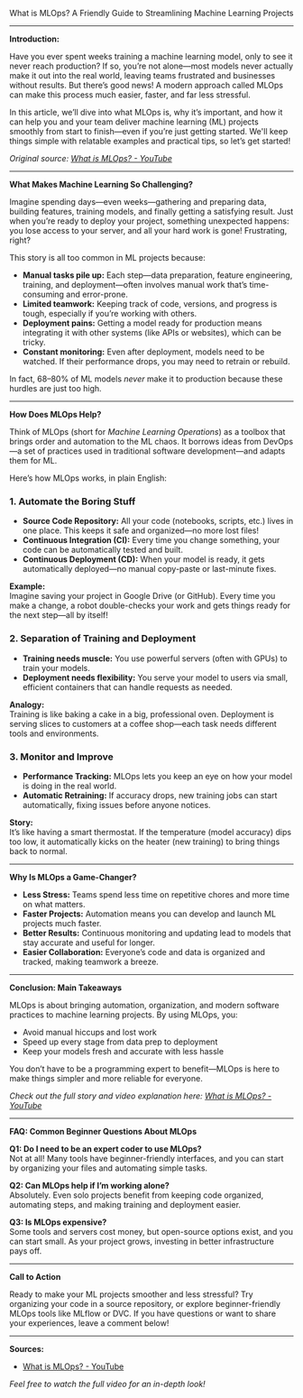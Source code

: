 What is MLOps? A Friendly Guide to Streamlining Machine Learning Projects

---

**Introduction:**

Have you ever spent weeks training a machine learning model, only to see it never reach production? If so, you’re not alone—most models never actually make it out into the real world, leaving teams frustrated and businesses without results. But there’s good news! A modern approach called MLOps can make this process much easier, faster, and far less stressful.

In this article, we’ll dive into what MLOps is, why it’s important, and how it can help you and your team deliver machine learning (ML) projects smoothly from start to finish—even if you’re just getting started. We'll keep things simple with relatable examples and practical tips, so let’s get started!

*Original source: [What is MLOps? - YouTube](https://www.youtube.com/watch?v=OejCJL2EC3k)*

---

**What Makes Machine Learning So Challenging?**

Imagine spending days—even weeks—gathering and preparing data, building features, training models, and finally getting a satisfying result. Just when you’re ready to deploy your project, something unexpected happens: you lose access to your server, and all your hard work is gone! Frustrating, right?

This story is all too common in ML projects because:

- **Manual tasks pile up:** Each step—data preparation, feature engineering, training, and deployment—often involves manual work that’s time-consuming and error-prone.
- **Limited teamwork:** Keeping track of code, versions, and progress is tough, especially if you’re working with others.
- **Deployment pains:** Getting a model ready for production means integrating it with other systems (like APIs or websites), which can be tricky.
- **Constant monitoring:** Even after deployment, models need to be watched. If their performance drops, you may need to retrain or rebuild.

In fact, 68–80% of ML models *never* make it to production because these hurdles are just too high.

---

**How Does MLOps Help?**

Think of MLOps (short for *Machine Learning Operations*) as a toolbox that brings order and automation to the ML chaos. It borrows ideas from DevOps—a set of practices used in traditional software development—and adapts them for ML.

Here’s how MLOps works, in plain English:

### 1. **Automate the Boring Stuff**

- **Source Code Repository:** All your code (notebooks, scripts, etc.) lives in one place. This keeps it safe and organized—no more lost files!
- **Continuous Integration (CI):** Every time you change something, your code can be automatically tested and built.
- **Continuous Deployment (CD):** When your model is ready, it gets automatically deployed—no manual copy-paste or last-minute fixes.

**Example:**  
Imagine saving your project in Google Drive (or GitHub). Every time you make a change, a robot double-checks your work and gets things ready for the next step—all by itself!

### 2. **Separation of Training and Deployment**

- **Training needs muscle:** You use powerful servers (often with GPUs) to train your models.
- **Deployment needs flexibility:** You serve your model to users via small, efficient containers that can handle requests as needed.

**Analogy:**  
Training is like baking a cake in a big, professional oven. Deployment is serving slices to customers at a coffee shop—each task needs different tools and environments.

### 3. **Monitor and Improve**

- **Performance Tracking:** MLOps lets you keep an eye on how your model is doing in the real world.
- **Automatic Retraining:** If accuracy drops, new training jobs can start automatically, fixing issues before anyone notices.

**Story:**  
It’s like having a smart thermostat. If the temperature (model accuracy) dips too low, it automatically kicks on the heater (new training) to bring things back to normal.

---

**Why Is MLOps a Game-Changer?**

- **Less Stress:** Teams spend less time on repetitive chores and more time on what matters.
- **Faster Projects:** Automation means you can develop and launch ML projects much faster.
- **Better Results:** Continuous monitoring and updating lead to models that stay accurate and useful for longer.
- **Easier Collaboration:** Everyone’s code and data is organized and tracked, making teamwork a breeze.

---

**Conclusion: Main Takeaways**

MLOps is about bringing automation, organization, and modern software practices to machine learning projects. By using MLOps, you:
- Avoid manual hiccups and lost work  
- Speed up every stage from data prep to deployment  
- Keep your models fresh and accurate with less hassle  

You don’t have to be a programming expert to benefit—MLOps is here to make things simpler and more reliable for everyone.

*Check out the full story and video explanation here: [What is MLOps? - YouTube](https://www.youtube.com/watch?v=OejCJL2EC3k)*

---

**FAQ: Common Beginner Questions About MLOps**

**Q1: Do I need to be an expert coder to use MLOps?**  
Not at all! Many tools have beginner-friendly interfaces, and you can start by organizing your files and automating simple tasks.

**Q2: Can MLOps help if I’m working alone?**  
Absolutely. Even solo projects benefit from keeping code organized, automating steps, and making training and deployment easier.

**Q3: Is MLOps expensive?**  
Some tools and servers cost money, but open-source options exist, and you can start small. As your project grows, investing in better infrastructure pays off.

---

**Call to Action**

Ready to make your ML projects smoother and less stressful? Try organizing your code in a source repository, or explore beginner-friendly MLOps tools like MLflow or DVC. If you have questions or want to share your experiences, leave a comment below!

---

**Sources:**  
- [What is MLOps? - YouTube](https://www.youtube.com/watch?v=OejCJL2EC3k)

*Feel free to watch the full video for an in-depth look!*